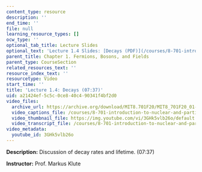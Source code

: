 ```yaml
---
content_type: resource
description: ''
end_time: ''
file: null
learning_resource_types: []
ocw_type: ''
optional_tab_title: Lecture Slides
optional_text: 'Lecture 1.4 Slides: [Decays (PDF)](/courses/8-701-introduction-to-nuclear-and-particle-physics-fall-2020/resources/mit8_701f20_lec1-4)'
parent_title: Chapter 1. Fermions, Bosons, and Fields
parent_type: CourseSection
related_resources_text: ''
resource_index_text: ''
resourcetype: Video
start_time: ''
title: 'Lecture 1.4: Decays (07:37)'
uid: a21424ef-5c5c-0ce8-40c4-90341f4bf2d0
video_files:
  archive_url: https://archive.org/download/MIT8.701F20/MIT8_701F20_01-04_Decays_300k.mp4
  video_captions_file: /courses/8-701-introduction-to-nuclear-and-particle-physics-fall-2020/b821b2ef33cb521ca7bb74cc16054641_3GHk5vlb26o.vtt
  video_thumbnail_file: https://img.youtube.com/vi/3GHk5vlb26o/default.jpg
  video_transcript_file: /courses/8-701-introduction-to-nuclear-and-particle-physics-fall-2020/e2d7695c3ab4e926cd980b3ed3f0dc3b_3GHk5vlb26o.pdf
video_metadata:
  youtube_id: 3GHk5vlb26o
---
```


**Description:** Discussion of decay rates and lifetime. (07:37)

**Instructor:** Prof. Markus Klute